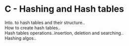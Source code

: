 # C - Hashing and Hash tables  
Into. to hash tables and their structure..  
How to create hash tables..  
Hash tables operations..insertion, deletion and searching..  
Hashing algos..  
